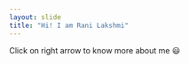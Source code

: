 ```yaml
---
layout: slide
title: "Hi! I am Rani Lakshmi"
---
```


Click on right arrow to know more about me :smiley:

